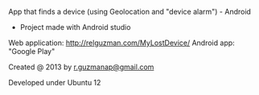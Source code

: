 App that finds a device (using Geolocation and "device alarm") - Android

- Project made with Android studio

Web application: http://relguzman.com/MyLostDevice/
Android app: "Google Play"

Created @ 2013 by r.guzmanap@gmail.com

Developed under Ubuntu 12
